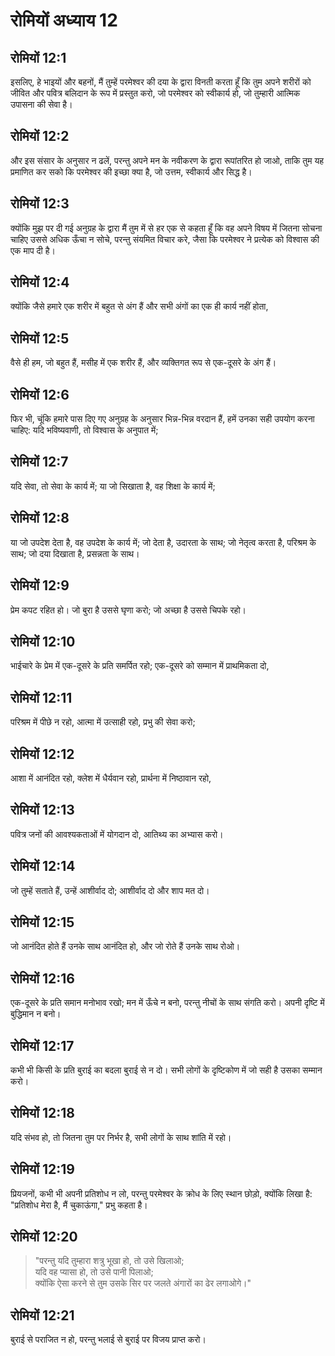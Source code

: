 # रोमियों अध्याय 12

## रोमियों 12:1

इसलिए, हे भाइयों और बहनों, मैं तुम्हें परमेश्वर की दया के द्वारा विनती करता हूँ कि तुम अपने शरीरों को जीवित और पवित्र बलिदान के रूप में प्रस्तुत करो, जो परमेश्वर को स्वीकार्य हो, जो तुम्हारी आत्मिक उपासना की सेवा है।

## रोमियों 12:2

और इस संसार के अनुसार न ढलें, परन्तु अपने मन के नवीकरण के द्वारा रूपांतरित हो जाओ, ताकि तुम यह प्रमाणित कर सको कि परमेश्वर की इच्छा क्या है, जो उत्तम, स्वीकार्य और सिद्ध है।

## रोमियों 12:3

क्योंकि मुझ पर दी गई अनुग्रह के द्वारा मैं तुम में से हर एक से कहता हूँ कि वह अपने विषय में जितना सोचना चाहिए उससे अधिक ऊँचा न सोचे, परन्तु संयमित विचार करे, जैसा कि परमेश्वर ने प्रत्येक को विश्वास की एक माप दी है।

## रोमियों 12:4

क्योंकि जैसे हमारे एक शरीर में बहुत से अंग हैं और सभी अंगों का एक ही कार्य नहीं होता,

## रोमियों 12:5

वैसे ही हम, जो बहुत हैं, मसीह में एक शरीर हैं, और व्यक्तिगत रूप से एक-दूसरे के अंग हैं।

## रोमियों 12:6

फिर भी, चूंकि हमारे पास दिए गए अनुग्रह के अनुसार भिन्न-भिन्न वरदान हैं, हमें उनका सही उपयोग करना चाहिए: यदि भविष्यवाणी, तो विश्वास के अनुपात में;

## रोमियों 12:7

यदि सेवा, तो सेवा के कार्य में; या जो सिखाता है, वह शिक्षा के कार्य में;

## रोमियों 12:8

या जो उपदेश देता है, वह उपदेश के कार्य में; जो देता है, उदारता के साथ; जो नेतृत्व करता है, परिश्रम के साथ; जो दया दिखाता है, प्रसन्नता के साथ।

## रोमियों 12:9

प्रेम कपट रहित हो। जो बुरा है उससे घृणा करो; जो अच्छा है उससे चिपके रहो।

## रोमियों 12:10

भाईचारे के प्रेम में एक-दूसरे के प्रति समर्पित रहो; एक-दूसरे को सम्मान में प्राथमिकता दो,

## रोमियों 12:11

परिश्रम में पीछे न रहो, आत्मा में उत्साही रहो, प्रभु की सेवा करो;

## रोमियों 12:12

आशा में आनंदित रहो, क्लेश में धैर्यवान रहो, प्रार्थना में निष्ठावान रहो,

## रोमियों 12:13

पवित्र जनों की आवश्यकताओं में योगदान दो, आतिथ्य का अभ्यास करो।

## रोमियों 12:14

जो तुम्हें सताते हैं, उन्हें आशीर्वाद दो; आशीर्वाद दो और शाप मत दो।

## रोमियों 12:15

जो आनंदित होते हैं उनके साथ आनंदित हो, और जो रोते हैं उनके साथ रोओ।

## रोमियों 12:16

एक-दूसरे के प्रति समान मनोभाव रखो; मन में ऊँचे न बनो, परन्तु नीचों के साथ संगति करो। अपनी दृष्टि में बुद्धिमान न बनो।

## रोमियों 12:17

कभी भी किसी के प्रति बुराई का बदला बुराई से न दो। सभी लोगों के दृष्टिकोण में जो सही है उसका सम्मान करो।

## रोमियों 12:18

यदि संभव हो, तो जितना तुम पर निर्भर है, सभी लोगों के साथ शांति में रहो।

## रोमियों 12:19

प्रियजनों, कभी भी अपनी प्रतिशोध न लो, परन्तु परमेश्वर के क्रोध के लिए स्थान छोड़ो, क्योंकि लिखा है:  
"प्रतिशोध मेरा है, मैं चुकाऊंगा," प्रभु कहता है।

## रोमियों 12:20

> "परन्तु यदि तुम्हारा शत्रु भूखा हो, तो उसे खिलाओ;  
> यदि वह प्यासा हो, तो उसे पानी पिलाओ;  
> क्योंकि ऐसा करने से तुम उसके सिर पर जलते अंगारों का ढेर लगाओगे।"

## रोमियों 12:21

बुराई से पराजित न हो, परन्तु भलाई से बुराई पर विजय प्राप्त करो।
